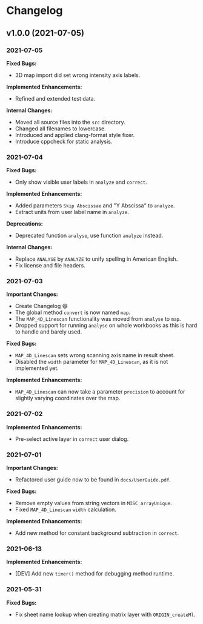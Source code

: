 # Changelog

## v1.0.0 (2021-07-05)

### 2021-07-05

**Fixed Bugs:**
- 3D map import did set wrong intensity axis labels.

**Implemented Enhancements:**
- Refined and extended test data.

**Internal Changes:**
- Moved all source files into the `src` directory.
- Changed all filenames to lowercase.
- Introduced and applied clang-format style fixer.
- Introduce cppcheck for static analysis. 

### 2021-07-04

**Fixed Bugs:**
- Only show visible user labels in `analyze` and `correct`.

**Implemented Enhancements:**
- Added parameters `Skip Abscissae` and "Y Abscissa" to `analyze`.
- Extract units from user label name in `analyze`.

**Deprecations:**
- Deprecated function `analyse`, use function `analyze` instead.

**Internal Changes:**
- Replace `ANALYSE` by `ANALYZE` to unify spelling in American English.
- Fix license and file headers.

### 2021-07-03

**Important Changes:**
- Create Changelog :smile:
- The global method `convert` is now named `map`.
- The `MAP_4D_Linescan` functionality was moved from `analyse` to `map`.
- Dropped support for running `analyse` on whole workbooks as this is hard to handle and barely used.

**Fixed Bugs:**
- `MAP_4D_Linescan` sets wrong scanning axis name in result sheet.
- Disabled the `width` parameter for `MAP_4D_Linescan`, as it is not implemented yet.

**Implemented Enhancements:**
- `MAP_4D_Linescan` can now take a parameter `precision` to account for slightly varying coordinates over the map.

### 2021-07-02

**Implemented Enhancements:**
- Pre-select active layer in `correct` user dialog.

### 2021-07-01

**Important Changes:**
- Refactored user guide now to be found in `docs/UserGuide.pdf`.

**Fixed Bugs:**
- Remove empty values from string vectors in `MISC_arrayUnique`.
- Fixed `MAP_4D_Linescan` `width` calculation.

**Implemented Enhancements:**
- Add new method for constant background subtraction in `correct`.

### 2021-06-13

**Implemented Enhancements:**
- [DEV] Add new `timer()` method for debugging method runtime.

### 2021-05-31

**Fixed Bugs:**
- Fix sheet name lookup when creating matrix layer with `ORIGIN_createMl`.